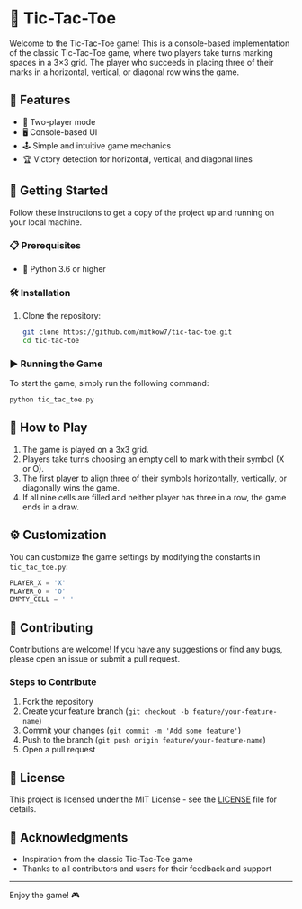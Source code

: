 # 🎉 Tic-Tac-Toe

Welcome to the Tic-Tac-Toe game! This is a console-based implementation of the classic Tic-Tac-Toe game, where two players take turns marking spaces in a 3×3 grid. The player who succeeds in placing three of their marks in a horizontal, vertical, or diagonal row wins the game.

## 🌟 Features

- 👥 Two-player mode
- 🖥️ Console-based UI
- 🕹️ Simple and intuitive game mechanics
- 🏆 Victory detection for horizontal, vertical, and diagonal lines

## 🚀 Getting Started

Follow these instructions to get a copy of the project up and running on your local machine.

### 📋 Prerequisites

- 🐍 Python 3.6 or higher

### 🛠️ Installation

1. Clone the repository:
    ```bash
    git clone https://github.com/mitkow7/tic-tac-toe.git
    cd tic-tac-toe
    ```

### ▶️ Running the Game

To start the game, simply run the following command:
```bash
python tic_tac_toe.py
```

## 🎲 How to Play

1. The game is played on a 3x3 grid.
2. Players take turns choosing an empty cell to mark with their symbol (X or O).
3. The first player to align three of their symbols horizontally, vertically, or diagonally wins the game.
4. If all nine cells are filled and neither player has three in a row, the game ends in a draw.

## ⚙️ Customization

You can customize the game settings by modifying the constants in `tic_tac_toe.py`:
```python
PLAYER_X = 'X'
PLAYER_O = 'O'
EMPTY_CELL = ' '
```

## 🤝 Contributing

Contributions are welcome! If you have any suggestions or find any bugs, please open an issue or submit a pull request.

### Steps to Contribute

1. Fork the repository
2. Create your feature branch (`git checkout -b feature/your-feature-name`)
3. Commit your changes (`git commit -m 'Add some feature'`)
4. Push to the branch (`git push origin feature/your-feature-name`)
5. Open a pull request

## 📜 License

This project is licensed under the MIT License - see the [LICENSE](LICENSE) file for details.

## 🙏 Acknowledgments

- Inspiration from the classic Tic-Tac-Toe game
- Thanks to all contributors and users for their feedback and support

---

Enjoy the game! 🎮